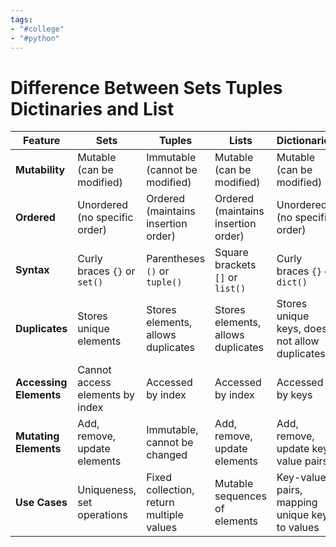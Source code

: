 ```yaml
---
tags:
- "#college"
- "#python"
---
```

# Difference Between Sets Tuples Dictinaries and List

| Feature                 | Sets                             | Tuples                                 | Lists                                 | Dictionaries                                  |
|-------------------------|-----------------------------------|----------------------------------------|----------------------------------------|-----------------------------------------------|
| **Mutability**          | Mutable (can be modified)         | Immutable (cannot be modified)         | Mutable (can be modified)               | Mutable (can be modified)                      |
| **Ordered**             | Unordered (no specific order)     | Ordered (maintains insertion order)    | Ordered (maintains insertion order)    | Unordered (no specific order)                 |
| **Syntax**              | Curly braces `{}` or `set()`      | Parentheses `()` or `tuple()`           | Square brackets `[]` or `list()`       | Curly braces `{}` or `dict()`                  |
| **Duplicates**          | Stores unique elements             | Stores elements, allows duplicates     | Stores elements, allows duplicates     | Stores unique keys, does not allow duplicates |
| **Accessing Elements**  | Cannot access elements by index    | Accessed by index                     | Accessed by index                     | Accessed by keys                               |
| **Mutating Elements**   | Add, remove, update elements       | Immutable, cannot be changed          | Add, remove, update elements           | Add, remove, update key-value pairs           |
| **Use Cases**           | Uniqueness, set operations         | Fixed collection, return multiple values | Mutable sequences of elements       | Key-value pairs, mapping unique keys to values|

